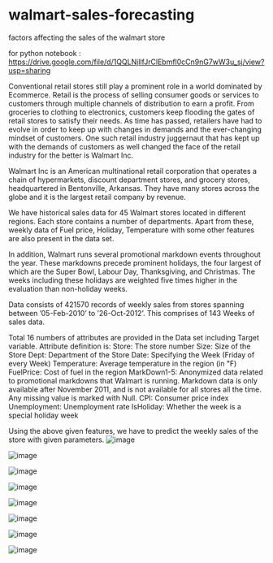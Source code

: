 # walmart-sales-forecasting
factors affecting the sales of the walmart store

for python notebook :  https://drive.google.com/file/d/1QQLNjllfJrClEbmfl0cCn9nG7wW3u_sj/view?usp=sharing

Conventional retail stores still play a prominent role in a world dominated by Ecommerce. Retail is the process of selling consumer goods or services to customers through multiple channels of distribution to earn a profit. From groceries to clothing to electronics, customers keep flooding the gates of retail stores to satisfy their needs. As time has passed, retailers have had to evolve in order to keep up with changes in demands and the ever-changing mindset of customers. One such retail industry juggernaut that has kept up with the demands of customers as well changed the face of the retail industry for the better is Walmart Inc.

Walmart Inc is an American multinational retail corporation that operates a chain of hypermarkets, discount department stores, and grocery stores, headquartered in Bentonville, Arkansas. They have many stores across the globe and it is the largest retail company by revenue.

We have historical sales data for 45 Walmart stores located in different regions. Each store contains a number of departments. Apart from these, weekly data of Fuel price, Holiday, Temperature with some other features are also present in the data set.

In addition, Walmart runs several promotional markdown events throughout the year. These markdowns precede prominent holidays, the four largest of which are the Super Bowl, Labour Day, Thanksgiving, and Christmas. The weeks including these holidays are weighted five times higher in the evaluation than non-holiday weeks.

Data consists of 421570 records of weekly sales from stores spanning between ’05-Feb-2010’ to ’26-Oct-2012’. This comprises of 143 Weeks of sales data.

Total 16 numbers of attributes are provided in the Data set including Target variable. Attribute definition is:
Store: The store number
Size: Size of the Store
Dept: Department of the Store
Date: Specifying the Week (Friday of every Week)
Temperature: Average temperature in the region (in ℉)
FuelPrice: Cost of fuel in the region
MarkDown1-5: Anonymized data related to promotional markdowns that Walmart is running. Markdown data is only available after November 2011, and is not available for all stores all the time. Any missing value is marked with Null.
CPI: Consumer price index
Unemployment: Unemployment rate
IsHoliday: Whether the week is a special holiday week

Using the above given features, we have to predict the weekly sales of the store with given parameters.
![image](https://user-images.githubusercontent.com/62472111/132951726-7272391a-fc8b-44a4-86ef-c0b965fbe5e5.png)


![image](https://user-images.githubusercontent.com/62472111/132951795-29f2deec-cffd-4855-a518-e3671aceb0d5.png)


![image](https://user-images.githubusercontent.com/62472111/132952280-f5fea8f1-13d2-4333-ba9b-f98ed84d9436.png)


![image](https://user-images.githubusercontent.com/62472111/127976309-7ffb2eb2-ad81-490a-997d-cec284af82bf.png)


![image](https://user-images.githubusercontent.com/62472111/127976346-65b5c14e-d940-42c0-8012-34b6584fbced.png)


![image](https://user-images.githubusercontent.com/62472111/127976378-05c209be-1ed5-4007-a83b-3a60007b99db.png)


![image](https://user-images.githubusercontent.com/62472111/127976408-3966caf0-1f45-432b-b36f-d784b4767de4.png)


![image](https://user-images.githubusercontent.com/62472111/127976430-2ea78372-1841-408f-a0ce-29c4c4d15379.png)











